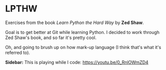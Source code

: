 # LPTHW
Exercises from the book _Learn Python the Hard Way_ by __Zed Shaw__.

Goal is to get better at Git while learning Python.
I decided to work through Zed Shaw's book, and so far it's pretty cool.

Oh, and going to brush up on how mark-up language (I think that's what it's referred to).





__Sidebar:__ This is playing while I code: https://youtu.be/0_RnlOWmZD4
